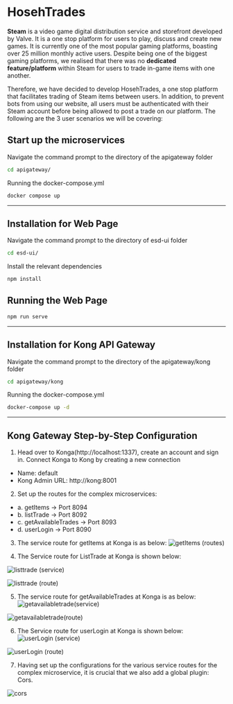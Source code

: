 # HosehTrades


**Steam** is a video game digital distribution service and storefront developed by Valve. It is a one stop platform for users to play, discuss and create new games. It is currently one of the most popular gaming platforms, boasting over 25 million monthly active users. Despite being one of the biggest gaming platforms, we realised that there was no **dedicated feature/platform** within Steam for users to trade in-game items with one another.

Therefore, we have decided to develop HosehTrades, a one stop platform that facilitates trading of Steam items between users. In addition, to prevent bots from using our website, all users must be authenticated with their Steam account before being allowed to post a trade on our platform. The following are the 3 user scenarios we will be covering:


## Start up the microservices 
Navigate the command prompt to the directory of the apigateway folder

```bash
cd apigateway/
```
Running the docker-compose.yml

```bash
docker compose up
```

****

## Installation for Web Page

Navigate the command prompt to the directory of esd-ui folder

```bash
cd esd-ui/
```
Install the relevant dependencies

```bash
npm install
```

## Running the Web Page

```bash
npm run serve
```

****

## Installation for Kong API Gateway

Navigate the command prompt to the directory of the apigateway/kong folder

```bash
cd apigateway/kong
```

Running the docker-compose.yml
```bash
docker-compose up -d
```

****

## Kong Gateway Step-by-Step Configuration 

1.	Head over to Konga(http://localhost:1337), create an account and sign in. Connect Konga to Kong by creating a new connection
  - Name: default
  - Kong Admin URL: http://kong:8001
 
2.	Set up the routes for the complex microservices: 
  - a.	 getItems -> Port 8094
  - b.	listTrade -> Port 8092
  - c.	getAvailableTrades -> Port 8093
  - d.	userLogin -> Port 8090

3.	The service route for getItems at Konga is as below: 
![getItems (routes)](https://user-images.githubusercontent.com/89075648/161686654-cffc57f9-6771-4f65-9671-c79065df44fb.png)



4. The Service route for ListTrade at Konga is shown below: 

![listtrade (service)](https://user-images.githubusercontent.com/89075648/161686365-28c9a43e-2dbe-4921-8265-c11e9d857dcd.png)


![listtrade (route)](https://user-images.githubusercontent.com/89075648/161686369-3435380b-3b48-4558-951c-b5b7e2baeb3e.png)



5. The service route for getAvailableTrades at Konga is as below: 
![getavailabletrade(service)](https://user-images.githubusercontent.com/89075648/161686441-fbf1c95f-6912-47b2-8a33-78f276d55f38.png)

![getavailabletrade(route)](https://user-images.githubusercontent.com/89075648/161686450-85d62700-e24a-40cb-8703-a8b4d926756d.png)


6. The Service route for userLogin at Konga is shown below: 
![userLogin (service)](https://user-images.githubusercontent.com/89075648/161686516-e8f27529-be7a-47a6-95e0-32043c75b504.png)

![userLogin (route)](https://user-images.githubusercontent.com/89075648/161686528-6f1c1e23-1681-41a1-a468-a86b6935254d.png)


7. Having set up the configurations for the various service routes for the complex microservice, it is crucial that we also add a global plugin: Cors. 

![cors](https://user-images.githubusercontent.com/89075648/161686598-2be9319b-0099-452b-8f1d-20daeb25bb99.png)



